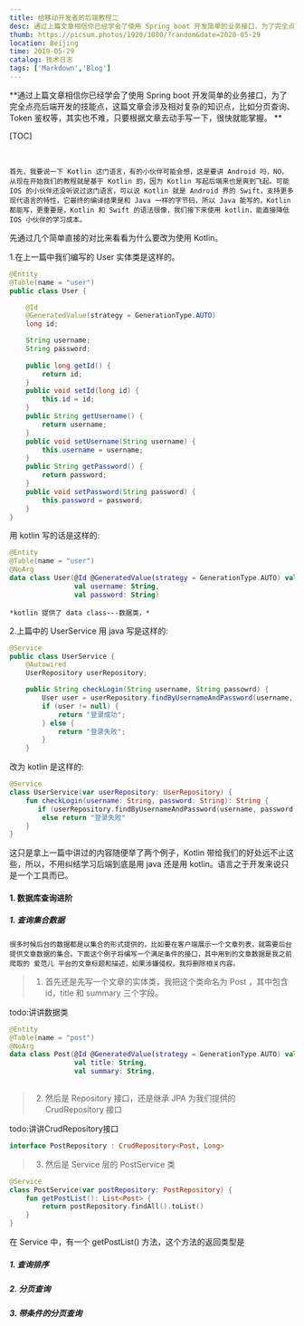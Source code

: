 ```yaml
---
title: 给移动开发者的后端教程二
desc: 通过上篇文章相信你已经学会了使用 Spring boot 开发简单的业务接口，为了完全点亮后端开发的技能点，这篇文章会涉及相对复杂的知识点，比如分页查询、Token 鉴权等，其实也不难，只要根据文章去动手写一下，很快就能掌握。
thumb: https://picsum.photos/1920/1080/?random&date=2020-05-29
location: Beijing
time: 2019-05-29
catalog: 技术日志
tags: ['Markdown','Blog']
---
```




**通过上篇文章相信你已经学会了使用 Spring boot 开发简单的业务接口，为了完全点亮后端开发的技能点，这篇文章会涉及相对复杂的知识点，比如分页查询、Token 鉴权等，其实也不难，只要根据文章去动手写一下，很快就能掌握。 **

[TOC]

​	

	首先，我要说一下 Kotlin 这门语言，有的小伙伴可能会想，这是要讲 Android 吗，NO，从现在开始我们的教程就是基于 Kotlin 的，因为 Kotlin 写起后端来也是爽到飞起。可能 IOS 的小伙伴还没听说过这门语言，可以说 Kotlin 就是 Android 界的 Swift，支持更多现代语言的特性，它最终的编译结果是和 Java 一样的字节码，所以 Java 能写的，Kotlin 都能写，更重要是，Kotlin 和 Swift 的语法很像，我们接下来使用 kotlin，能直接降低 IOS 小伙伴的学习成本。

先通过几个简单直接的对比来看看为什么要改为使用 Kotlin。

1.在上一篇中我们编写的 User 实体类是这样的。

```java
@Entity
@Table(name = "user")
public class User {

    @Id
    @GeneratedValue(strategy = GenerationType.AUTO)
    long id;

    String username;
    String password;
    
    public long getId() {
        return id;
    }
    public void setId(long id) {
        this.id = id;
    }
    public String getUsername() {
        return username;
    }
    public void setUsername(String username) {
        this.username = username;
    }
    public String getPassword() {
        return password;
    }
    public void setPassword(String password) {
        this.password = password;
    }
}
```

用 kotlin 写的话是这样的:

```kotlin
@Entity
@Table(name = "user")
@NoArg
data class User(@Id @GeneratedValue(strategy = GenerationType.AUTO) val id: Long,
                val username: String,
                val password: String)
```

	*kotlin 提供了 data class---数据类，*

2.上篇中的 UserService 用 java 写是这样的:

```java
@Service
public class UserService {
    @Autowired
    UserRepository userRepository;

    public String checkLogin(String username, String passowrd) {
        User user = userRepository.findByUsernameAndPassword(username, passowrd);
        if (user != null) {
            return "登录成功";
        } else {
            return "登录失败";
        }
    }
```

改为 kotlin 是这样的:

```kotlin
@Service
class UserService(var userRepository: UserRepository) {
    fun checkLogin(username: String, password: String): String {
	   if (userRepository.findByUsernameAndPassword(username, password) != null) return "登录成功" 
       	else return "登录失败"
    }
}
```

这只是拿上一篇中讲过的内容随便举了两个例子，Kotlin 带给我们的好处远不止这些，所以，不用纠结学习后端到底是用 java 还是用 kotlin。语言之于开发来说只是一个工具而已。



#### 1. 数据库查询进阶



##### 1. 查询集合数据

	很多时候后台的数据都是以集合的形式提供的，比如要在客户端展示一个文章列表，就需要后台提供文章数据的集合。下面这个例子将编写一个满足条件的接口，其中用到的文章数据是我之前爬取的 爱范儿 平台的文章标题和描述，如果涉嫌侵权，我将删除相关内容。

> 1. 首先还是先写一个文章的实体类，我把这个类命名为 Post ，其中包含 id，title 和 summary 三个字段。

todo:讲讲数据类

```kotlin
@Entity
@Table(name = "post")
@NoArg
data class Post(@Id @GeneratedValue(strategy = GenerationType.AUTO) val id: Long,
                val title: String,
                val summary: String,
   
```



> 2. 然后是 Repository 接口，还是继承 JPA 为我们提供的 CrudRepository 接口

todo:讲讲CrudRepository接口

```kotlin
interface PostRepository : CrudRepository<Post, Long>
```



> 3. 然后是 Service 层的 PostService 类

```kotlin
@Service
class PostService(var postRepository: PostRepository) {
    fun getPostList(): List<Post> {
        return postRepository.findAll().toList()
    }
}
```

在 Service 中，有一个 getPostList() 方法，这个方法的返回类型是





##### 1. 查询排序

##### 2. 分页查询

##### 3. 带条件的分页查询





#### 